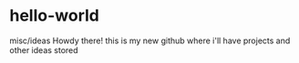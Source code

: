 # hello-world
misc/ideas
Howdy there! this is my new github where i'll have projects and other ideas stored
